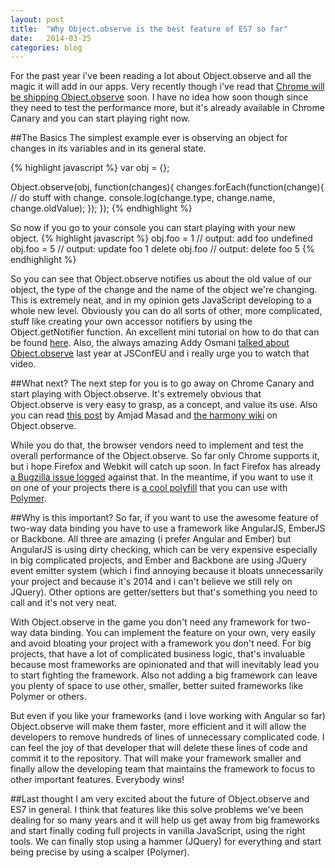 ```yaml
---
layout: post
title:  "Why Object.observe is the best feature of ES7 so far"
date:   2014-03-25
categories: blog
---
```


For the past year i've been reading a lot about Object.observe and all the magic it will add in our apps. Very recently though i've read that [Chrome will be shipping Object.observe](https://groups.google.com/forum/#!topic/v8-users/aeSFJK1L5n4) soon. I have no idea how soon though since they need to test the performance more, but it's already available in Chrome Canary and you can start playing right now.


##The Basics
The simplest example ever is observing an object for changes in its variables and in its general state.

{% highlight javascript %}
var obj = {};

Object.observe(obj, function(changes){
	changes.forEach(function(change){
		// do stuff with change.
		console.log(change.type, change.name, change.oldValue);
	});
});
{% endhighlight %}

So now if you go to your console you can start playing with your new object.
{% highlight javascript %}
obj.foo = 1 // output: add foo undefined
obj.foo = 5 // output: update foo 1
delete obj.foo // output: delete foo 5
{% endhighlight %}

So you can see that Object.observe notifies us about the old value of our object, the type of the change and the name of the object we're changing. This is extremely neat, and in my opinion gets JavaScript developing to a whole new level. Obviously you can do all sorts of other, more complicated, stuff like creating your own accessor notifiers by using the Object.getNotifier function. An excellent mini tutorial on how to do that can be found [here](http://weblog.bocoup.com/javascript-object-observe/). Also, the always amazing Addy Osmani [talked about Object.observe](http://addyosmani.com/blog/the-future-of-data-binding-is-object-observe/) last year at JSConfEU and i really urge you to watch that video.

##What next?
The next step for you is to go away on Chrome Canary and start playing with Object.observe. It's extremely obvious that Object.observe is very easy to grasp, as a concept, and value its use. Also you can read [this post](http://amasad.me/2014/03/16/why-im-excited-about-objectobserve) by Amjad Masad and [the harmony wiki](http://wiki.ecmascript.org/doku.php?id=harmony:observe) on Object.observe. 

While you do that, the browser vendors need to implement and test the overall performance of the Object.observe. So far only Chrome supports it, but i hope Firefox and Webkit will catch up soon. In fact Firefox has already [a Bugzilla issue logged](https://bugzilla.mozilla.org/show_bug.cgi?id=800355) against that. In the meantime, if you want to use it on one of your projects there is [a cool polyfill](https://github.com/Polymer/observe-js) that you can use with [Polymer](http://www.polymer-project.org/).

##Why is this important?
So far, if you want to use the awesome feature of two-way data binding you have to use a framework like AngularJS, EmberJS or Backbone. All three are amazing (i prefer Angular and Ember) but AngularJS is using dirty checking, which can be very expensive especially in big complicated projects, and Ember and Backbone are using JQuery event emitter system (which i find annoying because it bloats unnecessarily your project and because it's 2014 and i can't believe we still rely on JQuery). Other options are getter/setters but that's something you need to call and it's not very neat.

With Object.observe in the game you don't need any framework for two-way data binding. You can implement the feature on your own, very easily and avoid bloating your project with a framework you don't need. For big projects, that have a lot of complicated business logic, that's invaluable because most frameworks are opinionated and that will inevitably lead you to start fighting the framework. Also not adding a big framework can leave you plenty of space to use other, smaller, better suited frameworks like Polymer or others. 

But even if you like your frameworks (and i love working with Angular so far) Object.observe will make them faster, more efficient and it will allow the developers to remove hundreds of lines of unnecessary complicated code. I can feel the joy of that developer that will delete these lines of code and commit it to the repository. That will make your framework smaller and finally allow the developing team that maintains the framework to focus to other important features. Everybody wins!

##Last thought
I am very excited about the future of Object.observe and ES7 in general. I think that features like this solve problems we've been dealing for so many years and it will help us get away from big frameworks and start finally coding full projects in vanilla JavaScript, using the right tools. We can finally stop using a hammer (JQuery) for everything and start being precise by using a scalper (Polymer). 
